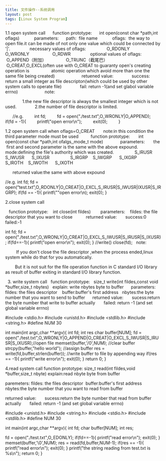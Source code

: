 ```yaml
---
title: 文件操作--系统调用
layout: post
tags: [Linux System Program]
---
```


1.1 open system call
     function prototype:
     int open(const char *path,int oflags)
     
     parameters:
     path:  file name
     
     oflags:  the way to open file.it can be made of not only one value which could be connected by '|'.
               necessary values of oflags:
                O_RDONLY 
                O_WRONLY  
                O_RDWR
               optional values of oflags:
               O_APPEND（附加）
               O_TRUNC（截尾巴）
               O_CREAT,O_EXCL(often use with O_CREAT to guaranty open's creating operation is 
                atomic operation which avoid more than one the same file being created)
               
     retuened value:
              success: return a small integer as file descripton(which could be used by other system calls to operate file)
              fail: return -1(and set glabol variable errno)
              
      note:

              1.the new file descriptor is always the smallest integer which is not used.
              2.the number of file descriptor is limited.

      //e.g.
        int fd;
        fd = open("./test.txt",O_WRONLY|O_APPEND);
        if(fd = -1){
        printf("open error\n");
        exit(0);
        }



1.2 open system call when oflags=O_CREAT
      note:in this condition the third parameter mode must be used
  
      function prototype:
      int open(const char *path,int ofalgs,,mode_t mode)
      
      parameters:
      the  first and second parameter is the same with the above expound.
      mode:defining the file's authority which was created.
                S_IRUSR     S_IWUSR      S_IXUSR
                S_IRGRP    S_IWGRP      S_IXGRP
                S_IROTH    S_IWOTH      S_IXOTH  


      returned value:the same with above expound

//e.g.
int fd;
fd = open(“test.txt”,O_RDONLY|O_CREAT|O_EXCL,S_IRUSR|S_IWUSR|IXUSR|S_IRGRP);
if(fd == -1){
printf(""open error\n);
exit(0);
}


2.close system call

   function prototype:
   int close(int fildes)
   
   parameters:
   fildes: the file descriptor that you want to close   
   
   returned value:
      success:0
      failed:-1

int fd;
fd = open("./test.txt",O_WRONLY|O_CREAT|O_EXCL,S_IWUSR|S_IRUSR|S_IXUSR);
if(fd==-1){
  printf("open error\n");
  exit(0);
}
//write()
close(fd);
  note:

         If you don't close the file descriptor ,when the process ended,linux system while do that for you automatically.

        But it is not suit for the file operation function in C standard I/O library as result of buffer exiting in standard I/O library function.


  3. write system call
  function prototype:
  size_t write(int fildes,const void *buffer,size_t nbytes)
  explain: write nbytes byte to buffer
  
  parameters:
  fildes: the files descriptor 
  buffer:buffer's first address
  nbytes:the byte number that you want to send to buffer
  
  returned value:
      sucess:return the byte number that write to buffer actually
      failed: return -1 (and set global variable errno) 

#include <stdio.h>
#include <unistd.h>
#include <stdlib.h>
#include <string.h>
#define NUM 30

int main(int argc,char **argv){
int fd;
int res
char buffer[NUM];
fd = open("./test.txt",O_WRONLY|O_APPEND|O_CREAT|O_EXCL,S_IWUSR|S_IRUSR|S_IXUSR);//open file
memset(buffer,'/0',NUM);  //clear buffer
strcpy(buffer,"hello world");  //assign buffer
res = write(fd,buffer,strlen(buffer)); //write buffer to file by appending way
if(res == -1){
   printf("write error\n");
   exit(0);
}
return 0;
}

4.read system call
function prototype:
size_t read(int fildes,void *buffer,size_t nbyte)
explain:read nbyte byte from buffer

paremeters:
fildes: the files descriptor 
buffer:buffer's first address
nbytes:the byte number that you want to read from buffer

returned value:
      sucess:return the byte number that read from buffer actually
      failed: return -1 (and set global variable errno) 

#include <unistd.h>
#include <string.h>
#include <stdio.h>
#include <stdlib.h>
#define NUM 30

int main(int argc,char **argv){
int fd;
char buffer[NUM];
int res;

fd = open("./test.txt",O_EDONLY);
if(fd==-1){
printf("read error\n");
exit(0);
}
memset(buffer,'\0',NUM);
res = read(fd,buffer,NUM-1);
if(res == -1){
printf("read error\n");
exit(0);
}
printf("the string reading from test.txt is %s\n");
return 0;
}
